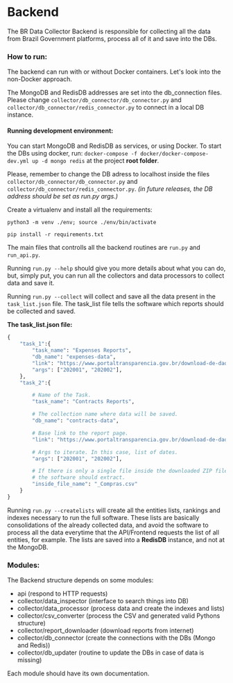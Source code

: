 # Backend

The BR Data Collector Backend is responsible for collecting all the data from Brazil Government platforms, process all of it and save into the DBs.

### How to run:

The backend can run with or without Docker containers. Let's look into the non-Docker approach.

The MongoDB and RedisDB addresses are set into the db_connection files. Please change `collector/db_connector/db_connector.py` and `collector/db_connector/redis_connector.py` to connect in a local DB instance.

#### Running development environment:

You can start MongoDB and RedisDB as services, or using Docker. To start the DBs using docker, run: `docker-compose -f docker/docker-compose-dev.yml up -d mongo redis` at the project **root folder**.

Please, remember to change the DB adress to localhost inside the files `collector/db_connector/db_connector.py` and `collector/db_connector/redis_connector.py`. *(in future releases, the DB address should be set as run.py args.)*

Create a virtualenv and install all the requirements:

`python3 -m venv ./env; source ./env/bin/activate`

`pip install -r requirements.txt`

The main files that controlls all the backend routines are `run.py` and `run_api.py`.

Running `run.py --help` should give you more details about what you can do, but, simply put, you can run all the collectors and data processors 
to collect data and save it.

Running `run.py --collect` will collect and save all the data present in the `task_list.json` file. The task_list file tells the software which
reports should be collected and saved.


**The task_list.json file:**

```python
{
    "task_1":{
        "task_name": "Expenses Reports",
        "db_name": "expenses-data",
        "link": "https://www.portaltransparencia.gov.br/download-de-dados/despesas-execucao/",
        "args": ["202001", "202002"],
    },
    "task_2":{

        # Name of the Task.
        "task_name": "Contracts Reports",

        # The collection name where data will be saved.
        "db_name": "contracts-data",

        # Base link to the report page.
        "link": "https://www.portaltransparencia.gov.br/download-de-dados/compras/",

        # Args to iterate. In this case, list of dates.
        "args": ["202001", "202002"],

        # If there is only a single file inside the downloaded ZIP file that
        # the software should extract.
        "inside_file_name": "_Compras.csv"
    }
}
```

Running `run.py --createlists` will create all the entities lists, rankings and indexes necessary to run the full software. These lists are basically
consolidations of the already collected data, and avoid the software to process all the data everytime that the API/Frontend requests the list of
all entities, for example. The lists are saved into a **RedisDB** instance, and not at the MongoDB.

### Modules:

The Backend structure depends on some modules:
- api (respond to HTTP requests)
- collector/data_inspector (interface to search things into DB)
- collector/data_processor (process data and create the indexes and lists)
- collector/csv_converter (process the CSV and generated valid Pythons structure)
- collector/report_downloader (download reports from internet)
- collector/db_connector (create the connections with the DBs (Mongo and Redis))
- collector/db_updater (routine to update the DBs in case of data is missing)

Each module should have its own documentation.

